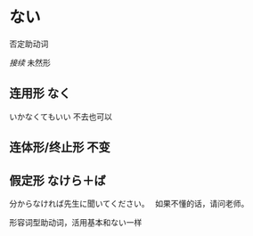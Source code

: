 # ない

否定助动词

*接续* 未然形

## 连用形 なく

いかなくてもいい
不去也可以

## 连体形/终止形 不变

## 假定形 なけら＋ば

分からなければ先生に聞いてください。 
如果不懂的话，请问老师。

形容词型助动词，活用基本和ない一样
